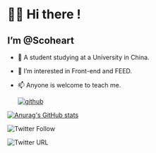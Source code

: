 # 🙋‍♂️ Hi there !
## I’m @Scoheart
- 🌱 A student studying at a University in China.
- 💞️ I’m interested in Front-end and FEED.
- 📫 Anyone is welcome to teach me.

  [![github](https://img.shields.io/badge/github-snowdreams1006-brightgreen.svg)](https://github.com/snowdreams1006)


[![Anurag's GitHub stats](https://github-readme-stats.vercel.app/api?username=Scoheart)](https://github.com/anuraghazra/github-readme-stats)

![Twitter Follow](https://img.shields.io/twitter/follow/Scoheart?style=social)

![Twitter URL](https://img.shields.io/twitter/url?style=social)
<!---
Scoheart/Scoheart is a ✨ special ✨ repository because its `README.md` (this file) appears on your GitHub profile.
You can click the Preview link to take a look at your changes.
--->
